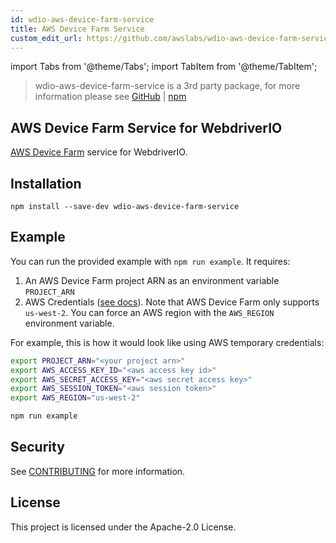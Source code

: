```yaml
---
id: wdio-aws-device-farm-service
title: AWS Device Farm Service
custom_edit_url: https://github.com/awslabs/wdio-aws-device-farm-service/edit/main//README.md
---
```


import Tabs from '@theme/Tabs';
import TabItem from '@theme/TabItem';

> wdio-aws-device-farm-service is a 3rd party package, for more information please see [GitHub](https://github.com/awslabs/wdio-aws-device-farm-service) | [npm](https://www.npmjs.com/package/wdio-aws-device-farm-service)
## AWS Device Farm Service for WebdriverIO 

[AWS Device Farm](https://aws.amazon.com/device-farm/) service for WebdriverIO.

## Installation

```
npm install --save-dev wdio-aws-device-farm-service
```

## Example

You can run the provided example with `npm run example`. It requires:

1. An AWS Device Farm project ARN as an environment variable `PROJECT_ARN`
2. AWS Credentials ([see docs](https://docs.aws.amazon.com/sdk-for-javascript/v2/developer-guide/setting-credentials-node.html)). Note that AWS Device Farm only supports `us-west-2`. You can force an AWS region with the `AWS_REGION` environment variable.

For example, this is how it would look like using AWS temporary credentials:

```sh
export PROJECT_ARN="<your project arn>"
export AWS_ACCESS_KEY_ID="<aws access key id>"
export AWS_SECRET_ACCESS_KEY="<aws secret access key>"
export AWS_SESSION_TOKEN="<aws session token>"
export AWS_REGION="us-west-2"

npm run example
```

## Security

See [CONTRIBUTING](https://github.com/awslabs/wdio-aws-device-farm-service/blob/main/CONTRIBUTING.md#security-issue-notifications) for more information.

## License

This project is licensed under the Apache-2.0 License.
